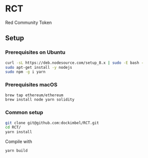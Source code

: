 # RCT

Red Community Token

## Setup

### Prerequisites on Ubuntu

```bash
curl -sL https://deb.nodesource.com/setup_8.x | sudo -E bash -
sudo apt-get install -y nodejs
sudo npm -g i yarn
```

### Prerequisites macOS

```bash
brew tap ethereum/ethereum
brew install node yarn solidity
```

### Common setup

```bash
git clone git@github.com:dockimbel/RCT.git
cd RCT/
yarn install
```

Compile with
```bash
yarn build
```
